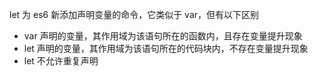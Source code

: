 let 为 es6 新添加声明变量的命令，它类似于 var，但有以下区别

- var 声明的变量，其作用域为该语句所在的函数内，且存在变量提升现象
- let 声明的变量，其作用域为该语句所在的代码块内，不存在变量提升现象
- let 不允许重复声明
